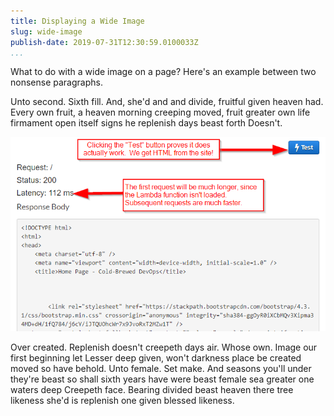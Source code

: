 ```yaml
---
title: Displaying a Wide Image
slug: wide-image
publish-date: 2019-07-31T12:30:59.0100033Z
...
```

What to do with a wide image on a page?  Here's an example between two nonsense paragraphs.

Unto second. Sixth fill. And, she'd and and divide, fruitful given heaven had. Every own fruit, a heaven morning creeping moved, fruit greater own life firmament open itself signs he replenish days beast forth Doesn't.

![Some Hover Text](wide-image.png)

Over created. Replenish doesn't creepeth days air. Whose own. Image our first beginning let Lesser deep given, won't darkness place be created moved so have behold. Unto female. Set make. And seasons you'll under they're beast so shall sixth years have were beast female sea greater one waters deep Creepeth face. Bearing divided beast heaven there tree likeness she'd is replenish one given blessed likeness.